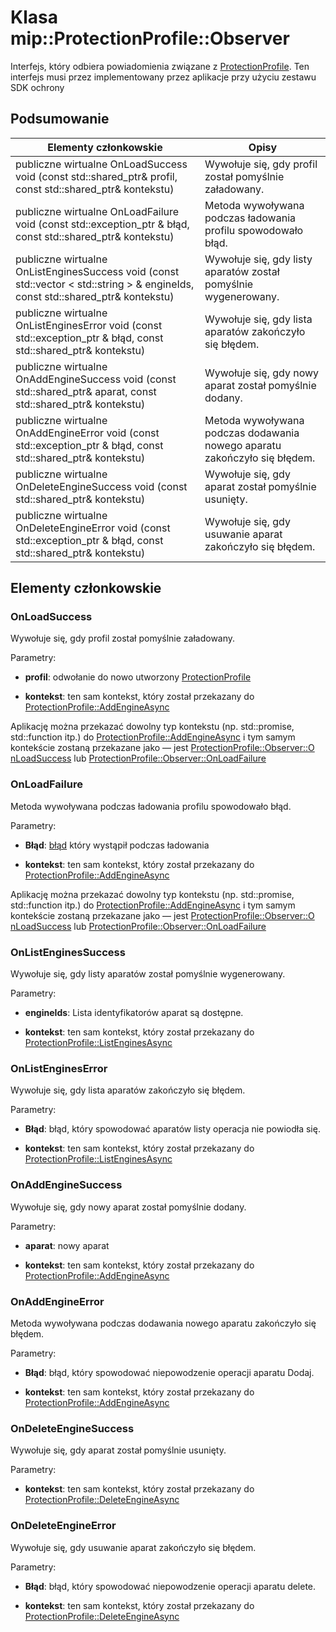 # <a name="class-mipprotectionprofileobserver"></a>Klasa mip::ProtectionProfile::Observer 
Interfejs, który odbiera powiadomienia związane z [ProtectionProfile](class_mip_protectionprofile.md).
Ten interfejs musi przez implementowany przez aplikacje przy użyciu zestawu SDK ochrony
  
## <a name="summary"></a>Podsumowanie
 Elementy członkowskie                        | Opisy                                
--------------------------------|---------------------------------------------
publiczne wirtualne OnLoadSuccess void (const std::shared_ptr<ProtectionProfile>& profil, const std::shared_ptr<void>& kontekstu)  |  Wywołuje się, gdy profil został pomyślnie załadowany.
publiczne wirtualne OnLoadFailure void (const std::exception_ptr & błąd, const std::shared_ptr<void>& kontekstu)  |  Metoda wywoływana podczas ładowania profilu spowodowało błąd.
publiczne wirtualne OnListEnginesSuccess void (const std::vector < std::string > & engineIds, const std::shared_ptr<void>& kontekstu)  |  Wywołuje się, gdy listy aparatów został pomyślnie wygenerowany.
publiczne wirtualne OnListEnginesError void (const std::exception_ptr & błąd, const std::shared_ptr<void>& kontekstu)  |  Wywołuje się, gdy lista aparatów zakończyło się błędem.
publiczne wirtualne OnAddEngineSuccess void (const std::shared_ptr<ProtectionEngine>& aparat, const std::shared_ptr<void>& kontekstu)  |  Wywołuje się, gdy nowy aparat został pomyślnie dodany.
publiczne wirtualne OnAddEngineError void (const std::exception_ptr & błąd, const std::shared_ptr<void>& kontekstu)  |  Metoda wywoływana podczas dodawania nowego aparatu zakończyło się błędem.
publiczne wirtualne OnDeleteEngineSuccess void (const std::shared_ptr<void>& kontekstu)  |  Wywołuje się, gdy aparat został pomyślnie usunięty.
publiczne wirtualne OnDeleteEngineError void (const std::exception_ptr & błąd, const std::shared_ptr<void>& kontekstu)  |  Wywołuje się, gdy usuwanie aparat zakończyło się błędem.
  
## <a name="members"></a>Elementy członkowskie
  
### <a name="onloadsuccess"></a>OnLoadSuccess
Wywołuje się, gdy profil został pomyślnie załadowany.

Parametry:  
* **profil**: odwołanie do nowo utworzony [ProtectionProfile](class_mip_protectionprofile.md)


* **kontekst**: ten sam kontekst, który został przekazany do [ProtectionProfile::AddEngineAsync](class_mip_protectionprofile.md#addengineasync)


Aplikację można przekazać dowolny typ kontekstu (np. std::promise, std::function itp.) do [ProtectionProfile::AddEngineAsync](class_mip_protectionprofile.md#addengineasync) i tym samym kontekście zostaną przekazane jako — jest [ProtectionProfile::Observer::O nLoadSuccess](class_mip_protectionprofile_observer.md#onloadsuccess) lub [ProtectionProfile::Observer::OnLoadFailure](class_mip_protectionprofile_observer.md#onloadfailure)
  
### <a name="onloadfailure"></a>OnLoadFailure
Metoda wywoływana podczas ładowania profilu spowodowało błąd.

Parametry:  
* **Błąd**: [błąd](class_mip_error.md) który wystąpił podczas ładowania 


* **kontekst**: ten sam kontekst, który został przekazany do [ProtectionProfile::AddEngineAsync](class_mip_protectionprofile.md#addengineasync)


Aplikację można przekazać dowolny typ kontekstu (np. std::promise, std::function itp.) do [ProtectionProfile::AddEngineAsync](class_mip_protectionprofile.md#addengineasync) i tym samym kontekście zostaną przekazane jako — jest [ProtectionProfile::Observer::O nLoadSuccess](class_mip_protectionprofile_observer.md#onloadsuccess) lub [ProtectionProfile::Observer::OnLoadFailure](class_mip_protectionprofile_observer.md#onloadfailure)
  
### <a name="onlistenginessuccess"></a>OnListEnginesSuccess
Wywołuje się, gdy listy aparatów został pomyślnie wygenerowany.

Parametry:  
* **engineIds**: Lista identyfikatorów aparat są dostępne. 


* **kontekst**: ten sam kontekst, który został przekazany do [ProtectionProfile::ListEnginesAsync](class_mip_protectionprofile.md#listenginesasync)


  
### <a name="onlistengineserror"></a>OnListEnginesError
Wywołuje się, gdy lista aparatów zakończyło się błędem.

Parametry:  
* **Błąd**: błąd, który spowodować aparatów listy operacja nie powiodła się. 


* **kontekst**: ten sam kontekst, który został przekazany do [ProtectionProfile::ListEnginesAsync](class_mip_protectionprofile.md#listenginesasync)


  
### <a name="onaddenginesuccess"></a>OnAddEngineSuccess
Wywołuje się, gdy nowy aparat został pomyślnie dodany.

Parametry:  
* **aparat**: nowy aparat 


* **kontekst**: ten sam kontekst, który został przekazany do [ProtectionProfile::AddEngineAsync](class_mip_protectionprofile.md#addengineasync)


  
### <a name="onaddengineerror"></a>OnAddEngineError
Metoda wywoływana podczas dodawania nowego aparatu zakończyło się błędem.

Parametry:  
* **Błąd**: błąd, który spowodować niepowodzenie operacji aparatu Dodaj. 


* **kontekst**: ten sam kontekst, który został przekazany do [ProtectionProfile::AddEngineAsync](class_mip_protectionprofile.md#addengineasync)


  
### <a name="ondeleteenginesuccess"></a>OnDeleteEngineSuccess
Wywołuje się, gdy aparat został pomyślnie usunięty.

Parametry:  
* **kontekst**: ten sam kontekst, który został przekazany do [ProtectionProfile::DeleteEngineAsync](class_mip_protectionprofile.md#deleteengineasync)


  
### <a name="ondeleteengineerror"></a>OnDeleteEngineError
Wywołuje się, gdy usuwanie aparat zakończyło się błędem.

Parametry:  
* **Błąd**: błąd, który spowodować niepowodzenie operacji aparatu delete. 


* **kontekst**: ten sam kontekst, który został przekazany do [ProtectionProfile::DeleteEngineAsync](class_mip_protectionprofile.md#deleteengineasync)

